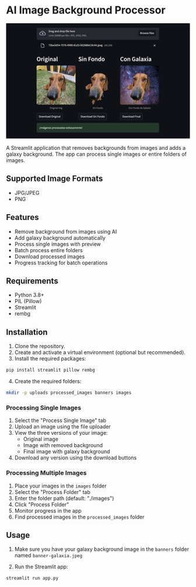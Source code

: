 # AI Image Background Processor

![App Example](./example.png)

A Streamlit application that removes backgrounds from images and adds a galaxy background. The app can process single images or entire folders of images.

## Supported Image Formats

- JPG/JPEG
- PNG

## Features

- Remove background from images using AI
- Add galaxy background automatically
- Process single images with preview
- Batch process entire folders
- Download processed images
- Progress tracking for batch operations

## Requirements

- Python 3.8+
- PIL (Pillow)
- Streamlit
- rembg

## Installation

1. Clone the repository.
2. Create and activate a virtual environment (optional but recommended).
3. Install the required packages:

```bash
pip install streamlit pillow rembg
```

4. Create the required folders:

```bash
mkdir -p uploads processed_images banners images
```
### Processing Single Images

1. Select the "Process Single Image" tab
2. Upload an image using the file uploader
3. View the three versions of your image:
   - Original image
   - Image with removed background
   - Final image with galaxy background
4. Download any version using the download buttons

### Processing Multiple Images
1. Place your images in the `images` folder
2. Select the "Process Folder" tab
3. Enter the folder path (default: "./images")
4. Click "Process Folder"
5. Monitor progress in the app
6. Find processed images in the `processed_images` folder


## Usage

1. Make sure you have your galaxy background image in the `banners` folder named `banner-galaxia.jpeg`

2. Run the Streamlit app:

```bash
streamlit run app.py
```



